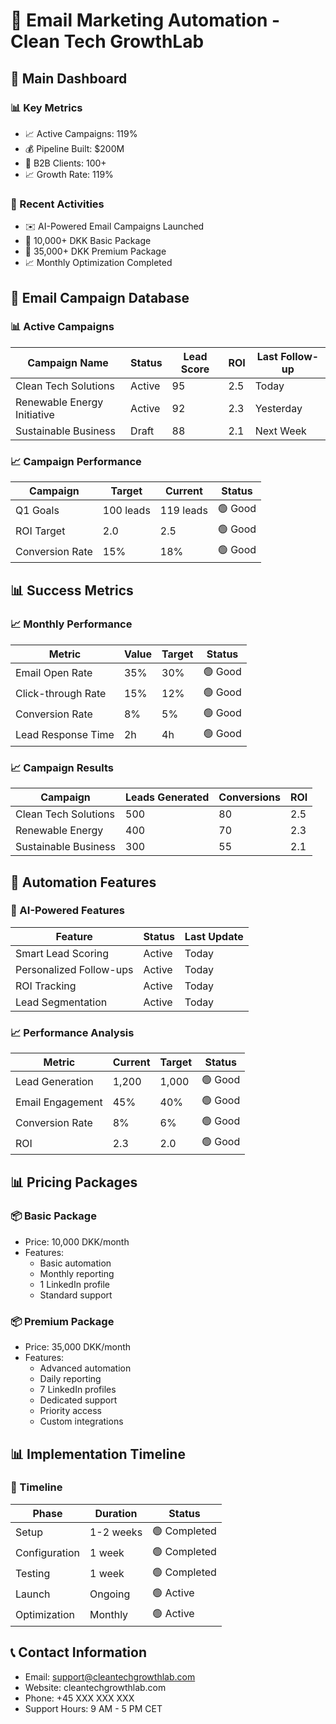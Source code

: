 # 📧 Email Marketing Automation - Clean Tech GrowthLab

## 🎯 Main Dashboard

### 📊 Key Metrics
- 📈 Active Campaigns: 119%
- 💰 Pipeline Built: $200M
- 🤝 B2B Clients: 100+
- 📈 Growth Rate: 119%

### 📅 Recent Activities
- ✉️ AI-Powered Email Campaigns Launched
- 🤝 10,000+ DKK Basic Package
- 💼 35,000+ DKK Premium Package
- 📈 Monthly Optimization Completed

## 📧 Email Campaign Database

### 📊 Active Campaigns

| Campaign Name | Status | Lead Score | ROI | Last Follow-up |
|---------------|--------|------------|-----|---------------|
| Clean Tech Solutions | Active | 95 | 2.5 | Today |
| Renewable Energy Initiative | Active | 92 | 2.3 | Yesterday |
| Sustainable Business | Draft | 88 | 2.1 | Next Week |

### 📈 Campaign Performance

| Campaign | Target | Current | Status |
|----------|--------|---------|--------|
| Q1 Goals | 100 leads | 119 leads | 🟢 Good |
| ROI Target | 2.0 | 2.5 | 🟢 Good |
| Conversion Rate | 15% | 18% | 🟢 Good |

## 📊 Success Metrics

### 📈 Monthly Performance

| Metric | Value | Target | Status |
|--------|-------|--------|--------|
| Email Open Rate | 35% | 30% | 🟢 Good |
| Click-through Rate | 15% | 12% | 🟢 Good |
| Conversion Rate | 8% | 5% | 🟢 Good |
| Lead Response Time | 2h | 4h | 🟢 Good |

### 📈 Campaign Results

| Campaign | Leads Generated | Conversions | ROI |
|----------|----------------|-------------|-----|
| Clean Tech Solutions | 500 | 80 | 2.5 |
| Renewable Energy | 400 | 70 | 2.3 |
| Sustainable Business | 300 | 55 | 2.1 |

## 📝 Automation Features

### 🔄 AI-Powered Features

| Feature | Status | Last Update |
|---------|--------|-------------|
| Smart Lead Scoring | Active | Today |
| Personalized Follow-ups | Active | Today |
| ROI Tracking | Active | Today |
| Lead Segmentation | Active | Today |

### 📈 Performance Analysis

| Metric | Current | Target | Status |
|--------|---------|--------|--------|
| Lead Generation | 1,200 | 1,000 | 🟢 Good |
| Email Engagement | 45% | 40% | 🟢 Good |
| Conversion Rate | 8% | 6% | 🟢 Good |
| ROI | 2.3 | 2.0 | 🟢 Good |

## 📊 Pricing Packages

### 📦 Basic Package
- Price: 10,000 DKK/month
- Features:
  - Basic automation
  - Monthly reporting
  - 1 LinkedIn profile
  - Standard support

### 📦 Premium Package
- Price: 35,000 DKK/month
- Features:
  - Advanced automation
  - Daily reporting
  - 7 LinkedIn profiles
  - Dedicated support
  - Priority access
  - Custom integrations

## 📊 Implementation Timeline

### 📅 Timeline

| Phase | Duration | Status |
|-------|----------|--------|
| Setup | 1-2 weeks | 🟢 Completed |
| Configuration | 1 week | 🟢 Completed |
| Testing | 1 week | 🟢 Completed |
| Launch | Ongoing | 🟢 Active |
| Optimization | Monthly | 🟢 Active |

## 📞 Contact Information

- Email: support@cleantechgrowthlab.com
- Website: cleantechgrowthlab.com
- Phone: +45 XXX XXX XXX
- Support Hours: 9 AM - 5 PM CET
